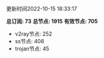更新时间2022-10-15 18:33:17

**总订阅: 73**
**总节点: 1915**
**有效节点: 705**
- v2ray节点: 252
- ss节点: 408
- trojan节点: 45
